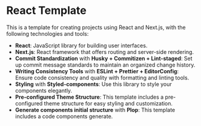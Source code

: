 # React Template

This is a template for creating projects using React and Next.js, with the following technologies and tools:

- **React**: JavaScript library for building user interfaces.
- **Next.js**: React framework that offers routing and server-side rendering.
- **Commit Standardization** with **Husky + Commitizen + Lint-staged**: Set up commit message standards to maintain an organized change history.
- **Writing Consistency Tools** with **ESLint + Prettier + EditorConfig**: Ensure code consistency and quality with formatting and linting tools.
- **Styling** with **Styled-components**: Use this library to style your components elegantly.
- **Pre-configured Theme Structure**: This template includes a pre-configured theme structure for easy styling and customization.
- **Generate components initial structure** with **Plop**: This template includes a code components generate.
